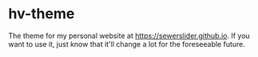 # hv-theme

The theme for my personal website at https://sewerslider.github.io. If you want to use it, just know
that it'll change a lot for the foreseeable future.
